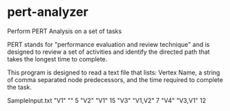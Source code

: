 # pert-analyzer
Perform PERT Analysis on a set of tasks

PERT stands for "performance evaluation and review technique" and is designed to review a set of activities and identify the directed path that takes the longest time to complete. 

This program is designed to read a text file that lists: Vertex Name, a string of comma separated node predecessors, and the time required to complete the task.

SampleInput.txt
"V1" "" 5
"V2" "V1" 15
"V3" "V1,V2" 7
"V4" "V3,V1" 12

